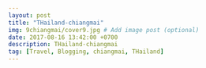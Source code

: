 ```yaml
---
layout: post
title: "THailand-chiangmai"
img: 9chiangmai/cover9.jpg # Add image post (optional)
date: 2017-08-16 13:42:00 +0700
description: THailand-chiangmai
tag: [Travel, Blogging, chiangmai, THailand]
---
```

